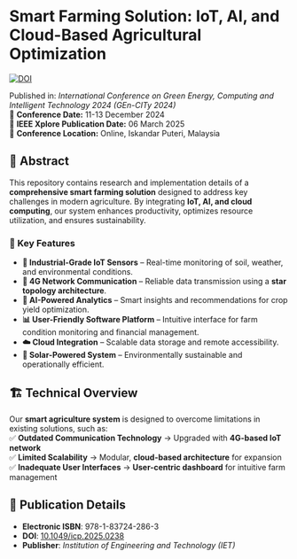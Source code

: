 # Smart Farming Solution: IoT, AI, and Cloud-Based Agricultural Optimization

[![DOI](https://img.shields.io/badge/DOI-10.1049/icp.2025.0238-blue)](https://doi.org/10.1049/icp.2025.0238)

Published in: *International Conference on Green Energy, Computing and Intelligent Technology 2024 (GEn-CITy 2024)*  
📅 **Conference Date:** 11-13 December 2024  
📅 **IEEE Xplore Publication Date:** 06 March 2025  
📍 **Conference Location:** Online, Iskandar Puteri, Malaysia  

## 📌 Abstract  
This repository contains research and implementation details of a **comprehensive smart farming solution** designed to address key challenges in modern agriculture. By integrating **IoT, AI, and cloud computing**, our system enhances productivity, optimizes resource utilization, and ensures sustainability.

### 🚀 Key Features  
- **🌱 Industrial-Grade IoT Sensors** – Real-time monitoring of soil, weather, and environmental conditions.  
- **📡 4G Network Communication** – Reliable data transmission using a **star topology architecture**.  
- **🧠 AI-Powered Analytics** – Smart insights and recommendations for crop yield optimization.  
- **📊 User-Friendly Software Platform** – Intuitive interface for farm condition monitoring and financial management.  
- **☁️ Cloud Integration** – Scalable data storage and remote accessibility.  
- **🔋 Solar-Powered System** – Environmentally sustainable and operationally efficient.  

## 🏗 Technical Overview  
Our **smart agriculture system** is designed to overcome limitations in existing solutions, such as:  
✅ **Outdated Communication Technology** → Upgraded with **4G-based IoT network**  
✅ **Limited Scalability** → Modular, **cloud-based architecture** for expansion  
✅ **Inadequate User Interfaces** → **User-centric dashboard** for intuitive farm management  

## 📖 Publication Details  
- **Electronic ISBN**: 978-1-83724-286-3  
- **DOI**: [10.1049/icp.2025.0238](https://doi.org/10.1049/icp.2025.0238)  
- **Publisher**: *Institution of Engineering and Technology (IET)*  


